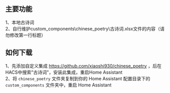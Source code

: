 ## 主要功能  
1、本地古诗词  
2、自行维护custom_components\chinese_poetry\古诗词.xlsx文件的内容（请勿修改第一行标题）  

## 如何下载
1、先添加自定义集成 https://github.com/xiaoshi930/chinese_poetry  ，后在HACS中搜索"古诗词"，安装此集成，重启Home Assistant  
2、将 `chinese_poetry` 文件夹复制到你的 Home Assistant 配置目录下的 `custom_components` 文件夹中，重启 Home Assistant
